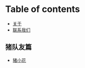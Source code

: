 # Table of contents

* [关于](README.md)
* [联系我们](lian-xi-wo-men.md)

## 猪队友篇

* [猪小花](zhu-dui-you-pian/untitled.md)

